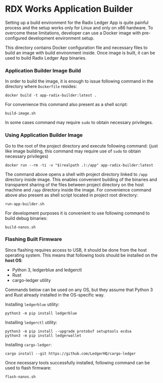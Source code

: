 # RDX Works Application Builder

Setting up a build environment for the Radix Ledger App is quite painful process and the setup works only for
Linux and only on x86 hardware. To overcome these limitations, developer can use a Docker image with pre-configured
development environment setup.

This directory contains Docker configuration file and necessary files to build an image with build environment inside.
Once image is built, it can be used to build Radix Ledger App binaries.

### Application Builder Image Build

In order to build the image, it is enough to issue following command in the directory where `Dockerfile` resides:

```shell
docker build -t app-radix-builder:latest .
```
For convenience this command also present as a shell script:
```shell
build-image.sh
```
In some cases command may require `sudo` to obtain necessary privileges.

### Using Application Builder Image

Go to the root of the project directory and execute following command:
(just like image building, this command may require use of `sudo` to obtain necessary privileges)

```shell
docker run --rm -ti -v "$(realpath .):/app" app-radix-builder:latest
```

The command above opens a shell with project directory linked to `/app` directory inside image.
This enables convenient building of the binaries and transparent sharing of the files between project directory on the
host machine and `/app` directory inside the image.
For convenience command above also present as shell script located in project root directory:
```shell
run-app-builder.sh
```

For development purposes it is convenient to use following command to build debug binaries:
```shell
build-nanos.sh
```

### Flashing Built Firmware
Since flashing requires access to USB, it should be done from the host operating system.
This means that following tools should be installed on the __host OS__:
- Python 3, ledgerblue and ledgerctl
- Rust
- cargo-ledger utility

Commands below can be used on any OS, but they assume that Python 3 and Rust already installed in the OS-specific way.

Installing `ledgerblue` utility:
```shell
python3 -m pip install ledgerblue
```
Installing `ledgerctl` utility:
```shell
python3 -m pip install --upgrade protobuf setuptools ecdsa
python3 -m pip install ledgerwallet
```
Installing `cargo-ledger`:
```shell
cargo install --git https://github.com/LedgerHQ/cargo-ledger
```
Once necessary tools successfully installed, following command can be used to flash firmware:
```shell
flash-nanos.sh
```
